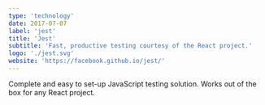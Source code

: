 ```yaml
---
type: 'technology'
date: 2017-07-07
label: 'jest'
title: 'Jest'
subtitle: 'Fast, productive testing courtesy of the React project.'
logo: './jest.svg'
website: 'https://facebook.github.io/jest/'
---
```


Complete and easy to set-up JavaScript testing solution. Works out of the box
for any React project.
